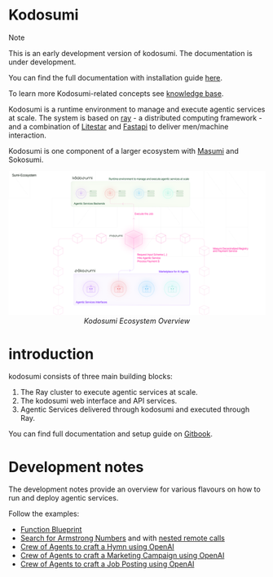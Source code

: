 # Kodosumi

> [!NOTE]
>
> This is an early development version of kodosumi. 
> The documentation is under development. 

You can find the full documentation  with installation guide [here](https://docs.kodosumi.io/). 

To learn more Kodosumi-related concepts see [knowledge base](https://docs.kodosumi.io/knowledge-base/key-agentic-concepts).

Kodosumi is a runtime environment to manage and execute agentic services at scale. The system is based on [ray](https://ray.io) - a distributed computing framework - and a combination of [Litestar](https://litestar.dev/) and [Fastapi](https://fastapi.tiangolo.com/) to deliver men/machine interaction.

Kodosumi is one component of a larger ecosystem with [Masumi](https://www.masumi.network/) and Sokosumi.

<div align="center">
  <img src="docs/images/ecosystem.png" alt="Kodosumi Ecosystem Overview" >
  <br>
  <em>Kodosumi Ecosystem Overview</em>
</div>

# introduction

kodosumi consists of three main building blocks:

1. The Ray cluster to execute agentic services at scale.
2. The kodosumi web interface and API services.
3. Agentic Services delivered through kodosumi and executed through Ray.


You can find full documentation and setup guide on [Gitbook](https://docs.kodosumi.io/).



# Development notes

The development notes provide an overview for various flavours on how to run and deploy agentic services.

Follow the examples:

* [Function Blueprint](apps/example7/service.py)
* [Search for Armstrong Numbers](apps/example1.py) and with [nested remote calls](apps/example2.py)
* [Crew of Agents to craft a Hymn using OpenAI](apps/example3.py)
* [Crew of Agents to craft a Marketing Campaign using OpenAI](apps/example4/service.py)
* [Crew of Agents to craft a Job Posting using OpenAI](apps/example4/service.py)
